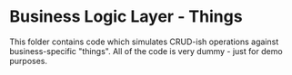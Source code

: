 # Business Logic Layer - Things
This folder contains code which simulates CRUD-ish operations against business-specific "things".
All of the code is very dummy - just for demo purposes.
